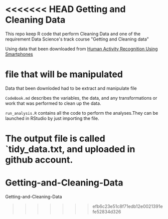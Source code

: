 <<<<<<< HEAD
Getting and Cleaning Data 
=========================

This repo keep R code that perform Cleaning Data and one of the requirement 
Data Science's track course "Getting and Cleaning data"

Using data that been downloaded from
[Human Activity Recognition Using Smartphones](http://archive.ics.uci.edu/ml/datasets/Human+Activity+Recognition+Using+Smartphones)



# file that will be manipulated

Data that been downloded had to be extract and manipulate
file 

`CodeBook.md` describes the variables, the data, and any transformations or work that was performed to clean up the data.

`run_analysis.R` contains all the code to perform the analyses.They can be launched in RStudio by just importing the file.

The output file is called `tidy_data.txt, and uploaded in github account.
=======
# Getting-and-Cleaning-Data
Getting-and-Cleaning-Data
>>>>>>> efb6c23e51c8f71edb12e0021391efe52834d326

